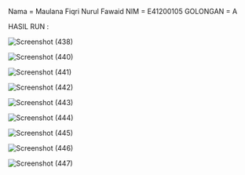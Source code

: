 Nama = Maulana Fiqri Nurul Fawaid
NIM = E41200105
GOLONGAN = A


HASIL RUN :

![Screenshot (438)](https://user-images.githubusercontent.com/89387565/137352770-3c937ef7-5da8-4789-ae66-c35f29c263f9.png)

![Screenshot (440)](https://user-images.githubusercontent.com/89387565/137352727-3953ead5-f257-4bd1-8ba1-a58b54ac621e.png)

![Screenshot (441)](https://user-images.githubusercontent.com/89387565/137352742-0032b873-f306-445b-959a-6a12438177fe.png)

![Screenshot (442)](https://user-images.githubusercontent.com/89387565/137352744-79a974a9-9315-47c2-b577-c36515ca94c0.png)

![Screenshot (443)](https://user-images.githubusercontent.com/89387565/137352749-21e08f65-7793-413b-b731-caa316e39ada.png)

![Screenshot (444)](https://user-images.githubusercontent.com/89387565/137352753-a5e485bc-ab14-441c-b521-04db1dade091.png)

![Screenshot (445)](https://user-images.githubusercontent.com/89387565/137352756-f6ad04d3-2426-4458-b192-f55483ca013d.png)

![Screenshot (446)](https://user-images.githubusercontent.com/89387565/137352759-4ee01cb4-7e28-440c-b3cd-a99217b04bd6.png)

![Screenshot (447)](https://user-images.githubusercontent.com/89387565/137352766-11ddf3b4-f26e-486d-b662-b8d69b1f07b4.png)
